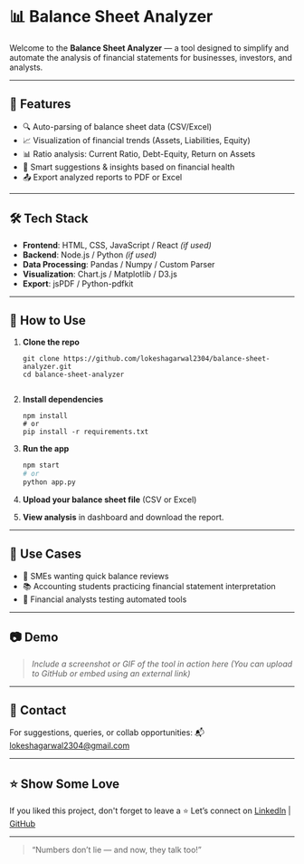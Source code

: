 # 📊 Balance Sheet Analyzer

Welcome to the **Balance Sheet Analyzer** — a tool designed to simplify and automate the analysis of financial statements for businesses, investors, and analysts.

---

## 🚀 Features

- 🔍 Auto-parsing of balance sheet data (CSV/Excel)
- 📈 Visualization of financial trends (Assets, Liabilities, Equity)
- 📊 Ratio analysis: Current Ratio, Debt-Equity, Return on Assets
- 🧠 Smart suggestions & insights based on financial health
- 📤 Export analyzed reports to PDF or Excel

---

## 🛠️ Tech Stack

- **Frontend**: HTML, CSS, JavaScript / React *(if used)*
- **Backend**: Node.js / Python *(if used)*
- **Data Processing**: Pandas / Numpy / Custom Parser
- **Visualization**: Chart.js / Matplotlib / D3.js
- **Export**: jsPDF / Python-pdfkit

---

## 📂 How to Use

1. **Clone the repo**
   ```
   git clone https://github.com/lokeshagarwal2304/balance-sheet-analyzer.git
   cd balance-sheet-analyzer
```
```
2. **Install dependencies**

   ```
   npm install
   # or
   pip install -r requirements.txt
   ```

3. **Run the app**

   ```bash
   npm start
   # or
   python app.py
   ```

4. **Upload your balance sheet file** (CSV or Excel)

5. **View analysis** in dashboard and download the report.

---

## 📌 Use Cases

* 🏢 SMEs wanting quick balance reviews
* 📚 Accounting students practicing financial statement interpretation
* 🧮 Financial analysts testing automated tools

---

## 📷 Demo

> *Include a screenshot or GIF of the tool in action here*
> *(You can upload to GitHub or embed using an external link)*

---

## 📧 Contact

For suggestions, queries, or collab opportunities:
📬 [lokeshagarwal2304@gmail.com](mailto:lokeshagarwal2304@gmail.com)

---

## ⭐ Show Some Love

If you liked this project, don't forget to leave a ⭐
Let’s connect on [LinkedIn](https://www.linkedin.com/in/lokeshagarwal2304) | [GitHub](https://github.com/lokeshagarwal2304)

---

> “Numbers don’t lie — and now, they talk too!”
